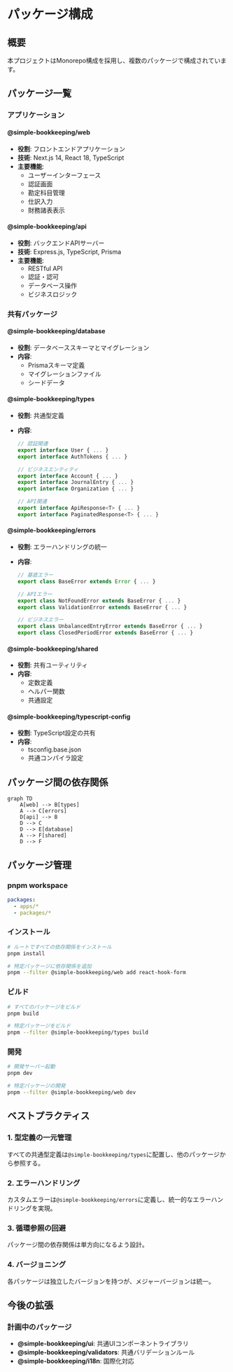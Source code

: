 # パッケージ構成

## 概要

本プロジェクトはMonorepo構成を採用し、複数のパッケージで構成されています。

## パッケージ一覧

### アプリケーション

#### @simple-bookkeeping/web

- **役割**: フロントエンドアプリケーション
- **技術**: Next.js 14, React 18, TypeScript
- **主要機能**:
  - ユーザーインターフェース
  - 認証画面
  - 勘定科目管理
  - 仕訳入力
  - 財務諸表表示

#### @simple-bookkeeping/api

- **役割**: バックエンドAPIサーバー
- **技術**: Express.js, TypeScript, Prisma
- **主要機能**:
  - RESTful API
  - 認証・認可
  - データベース操作
  - ビジネスロジック

### 共有パッケージ

#### @simple-bookkeeping/database

- **役割**: データベーススキーマとマイグレーション
- **内容**:
  - Prismaスキーマ定義
  - マイグレーションファイル
  - シードデータ

#### @simple-bookkeeping/types

- **役割**: 共通型定義
- **内容**:

  ```typescript
  // 認証関連
  export interface User { ... }
  export interface AuthTokens { ... }

  // ビジネスエンティティ
  export interface Account { ... }
  export interface JournalEntry { ... }
  export interface Organization { ... }

  // API関連
  export interface ApiResponse<T> { ... }
  export interface PaginatedResponse<T> { ... }
  ```

#### @simple-bookkeeping/errors

- **役割**: エラーハンドリングの統一
- **内容**:

  ```typescript
  // 基底エラー
  export class BaseError extends Error { ... }

  // APIエラー
  export class NotFoundError extends BaseError { ... }
  export class ValidationError extends BaseError { ... }

  // ビジネスエラー
  export class UnbalancedEntryError extends BaseError { ... }
  export class ClosedPeriodError extends BaseError { ... }
  ```

#### @simple-bookkeeping/shared

- **役割**: 共有ユーティリティ
- **内容**:
  - 定数定義
  - ヘルパー関数
  - 共通設定

#### @simple-bookkeeping/typescript-config

- **役割**: TypeScript設定の共有
- **内容**:
  - tsconfig.base.json
  - 共通コンパイラ設定

## パッケージ間の依存関係

```mermaid
graph TD
    A[web] --> B[types]
    A --> C[errors]
    D[api] --> B
    D --> C
    D --> E[database]
    A --> F[shared]
    D --> F
```

## パッケージ管理

### pnpm workspace

```yaml
packages:
  - apps/*
  - packages/*
```

### インストール

```bash
# ルートですべての依存関係をインストール
pnpm install

# 特定パッケージに依存関係を追加
pnpm --filter @simple-bookkeeping/web add react-hook-form
```

### ビルド

```bash
# すべてのパッケージをビルド
pnpm build

# 特定パッケージをビルド
pnpm --filter @simple-bookkeeping/types build
```

### 開発

```bash
# 開発サーバー起動
pnpm dev

# 特定パッケージの開発
pnpm --filter @simple-bookkeeping/web dev
```

## ベストプラクティス

### 1. 型定義の一元管理

すべての共通型定義は`@simple-bookkeeping/types`に配置し、他のパッケージから参照する。

### 2. エラーハンドリング

カスタムエラーは`@simple-bookkeeping/errors`に定義し、統一的なエラーハンドリングを実現。

### 3. 循環参照の回避

パッケージ間の依存関係は単方向になるよう設計。

### 4. バージョニング

各パッケージは独立したバージョンを持つが、メジャーバージョンは統一。

## 今後の拡張

### 計画中のパッケージ

- **@simple-bookkeeping/ui**: 共通UIコンポーネントライブラリ
- **@simple-bookkeeping/validators**: 共通バリデーションルール
- **@simple-bookkeeping/i18n**: 国際化対応
